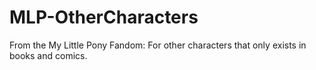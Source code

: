 # MLP-OtherCharacters
From the My Little Pony Fandom: For other characters that only exists in books and comics.
